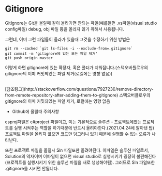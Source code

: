 # Gitignore

GitIgnore는 Git을 올릴때 같이 올라가면 안되는 파일(예를들면 .vs파일(visual studio config파일)
debug, obj 파일 등을 올리지 않기 위해서 사용됩니다.
<br/>

그런데, 이미 그런 파일들이 올라가 있을때 그것을 수정하기 위한 방법은

```
git rm --cached `git ls-files -i --exclude-from=.gitignore`
git commit -m 'gitignore에 있는 모든 파일 제거'
git push origin master
```

이렇게 하면 gitignore에 있는 확장자, 혹은 폴더가 지워집니다.(스택오버플로우의 gitignore의 이미 커밋되있는 파일 제거(로컬에는 영향 없음))

<br/> 
[참조링크](http://stackoverflow.com/questions/7927230/remove-directory-from-remote-repository-after-adding-them-to-gitignore)
스택오버플로우의 gitignore의 이미 커밋되있는 파일 제거, 로컬에는 영향 없음

- Github에 올릴때 주의사항

csproj파일은 c#project 파일이고, 이는 기본적으로 솔루션 - 프로젝트에있는 프로젝트를 실행 시켜주는 역할을 하기때문에 반드시 올려야한다.(2021.04.24에 알아낸 팁)
프로젝트 파일을 올리지 않으면 코드만 덩그러니 있기 때문에 실행할 수 없는 오류가 나타난다.

또한 프로젝트 파일을 올릴시 Sln 파일또한 올려야된다.
이파일은 솔루션 파일로서, Solution의 약자이며 이파일이 없으면 visual studio로 실행시키기 굉장히 불편해진다(프로젝트를 실행시키기 위한 솔루션 파일을 새로 생성해야됨).
그러므로 Sln 파일또한 .gitignore를 시키면 안됩니다.
